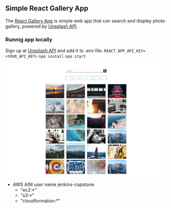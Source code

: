 ## Simple React Gallery App
The [React Gallery App](https://github.com/renatognunes/react-gallery-app) is simple web app that can search and display photo gallery, powered by [Unsplash API](https://unsplash.com/developers). 

### Runnig app locally
Sign up at [Unsplash API](https://unsplash.com/developers) and add it to .env file.
`REACT_APP_API_KEY=<YOUR_API_KEY>`
`npm install`
`npm start`

![GalleryApp](Gallery-React-App.png)

- AWS AIM user
    name jenkins-capstone
    - "ec2:*"
    - "s3:*"
    - "cloudformation:*"